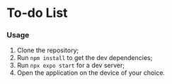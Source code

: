 # To-do List

### Usage
1. Clone the repository;
2. Run `npm install` to get the dev dependencies;
3. Run `npx expo start` for a dev server;
4. Open the application on the device of your choice.
